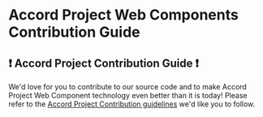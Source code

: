 # Accord Project Web Components Contribution Guide

## ❗ Accord Project Contribution Guide ❗
We'd love for you to contribute to our source code and to make Accord Project Web Component technology even better than it is today! Please refer to the [Accord Project Contribution guidelines][apcontribute] we'd like you to follow.

[apcontribute]: https://github.com/accordproject/techdocs/blob/master/CONTRIBUTING.md